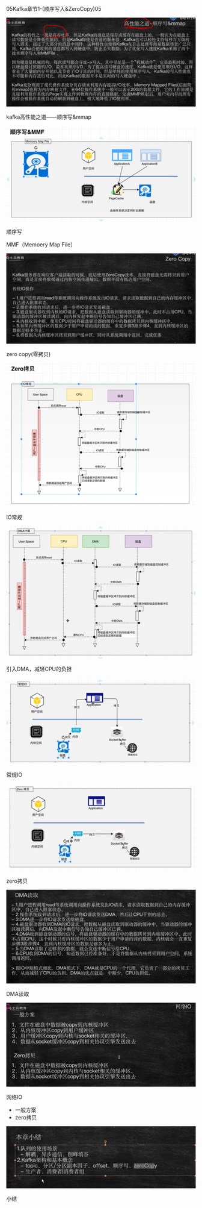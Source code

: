 05Kafka章节1-(顺序写入&ZeroCopy)05



![image-20201220140616840](../image/image-20201220140616840.png)



kafka高性能之道——顺序写&mmap



![image-20201220141335858](../image/image-20201220141335858.png)

顺序写

MMF（Memoery Map File）

![image-20201220141940554](../image/image-20201220141940554.png)

zero copy(零拷贝)



![image-20201220142322348](../image/image-20201220142322348.png)

IO常规

![image-20201220142729213](../image/image-20201220142729213.png)

引入DMA，减轻CPU的负担



![image-20201220142837492](../image/image-20201220142837492.png)

常规IO

![image-20201220142923569](../image/image-20201220142923569.png)

zero拷贝



![image-20201220143124979](../image/image-20201220143124979.png)

DMA读取

![image-20201220143145270](../image/image-20201220143145270.png)

网络IO

* 一般方案
* zero拷贝



![image-20201220143442851](../image/image-20201220143442851.png)

小结


